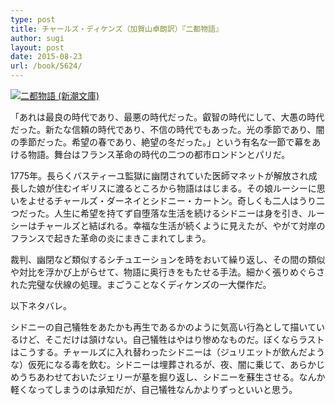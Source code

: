 ```yaml
---
type: post
title: チャールズ・ディケンズ（加賀山卓朗訳）『二都物語』
author: sugi
layout: post
date: 2015-08-23
url: /book/5624/
---
```

<a href="http://www.amazon.co.jp/exec/obidos/ASIN/410203014X/chezsugi-22/ref=nosim/" onclick="_gaq.push(['_trackEvent', 'outbound-article', 'http://www.amazon.co.jp/exec/obidos/ASIN/410203014X/chezsugi-22/ref=nosim/', '']);" name="amazletlink" target="_blank"><img src="http://i2.wp.com/ecx.images-amazon.com/images/I/51E5DzzCDXL.jpg?w=660" alt="二都物語 (新潮文庫)" class="alignleft"  data-recalc-dims="1" /></a>

「あれは最良の時代であり、最悪の時代だった。叡智の時代にして、大愚の時代だった。新たな信頼の時代であり、不信の時代でもあった。光の季節であり、闇の季節だった。希望の春であり、絶望の冬だった。」という有名な一節で幕をあける物語。舞台はフランス革命の時代の二つの都市ロンドンとパリだ。

1775年。長らくバスティーユ監獄に幽閉されていた医師マネットが解放され成長した娘が住むイギリスに渡るところから物語ははじまる。その娘ルーシーに思いをよせるチャールズ・ダーネイとシドニー・カートン。奇しくも二人はうり二つだった。人生に希望を持てず自堕落な生活を続けるシドニーは身を引き、ルーシーはチャールズと結ばれる。幸福な生活が続くように見えたが、やがて対岸のフランスで起きた革命の炎にまきこまれてしまう。

裁判、幽閉など類似するシチュエーションを時をおいて繰り返し、その間の類似や対比を浮かび上がらせて、物語に奥行きをもたせる手法。細かく張りめぐらされた完璧な伏線の処理。まごうことなくディケンズの一大傑作だ。

以下ネタバレ。

シドニーの自己犠牲をあたかも再生であるかのように気高い行為として描いているけど、そこだけは頷けない。自己犠牲はやはり惨めなものだ。ぼくならラストはこうする。チャールズに入れ替わったシドニーは（ジュリエットが飲んだような）仮死になる毒を飲む。シドニーは埋葬されるが、夜、闇に乗じて、あらかじめうちあわせておいたジェリーが墓を掘り返し、シドニーを蘇生させる。なんか軽くなってしまうのは承知だが、自己犠牲なんかよりずっといいと思う。